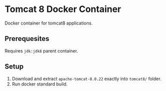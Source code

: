 # Tomcat 8 Docker Container
Docker container for tomcat8 applications. 

## Prerequesites
Requires `jdk:jdk8` parent container.

## Setup
1. Download and extract `apache-tomcat-8.0.22` exactly into `tomcat8/` folder.
2. Run docker standard build.
